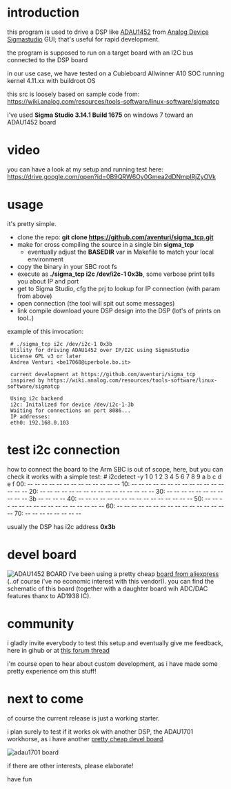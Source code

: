 # introduction
this program is used to drive a DSP like [ADAU1452](http://www.analog.com/en/products/audio-video/audio-signal-processors/sigmadsp-audio-processors/adau1452.html) from [Analog Device Sigmastudio](http://www.analog.com/en/design-center/processors-and-dsp/evaluation-and-development-software/ss_sigst_02.html) GUI; that's useful for rapid development.

the program is supposed to run on a target board with an I2C bus connected to the DSP board

in our use case, we have tested on a Cubieboard Allwinner A10 SOC running kernel 4.11.xx with buildroot OS

this src is loosely based on sample code from:
  https://wiki.analog.com/resources/tools-software/linux-software/sigmatcp

i've used __Sigma Studio 3.14.1 Build 1675__ on windows 7 toward an ADAU1452 board

# video
you can have a look at my setup and running test here:
 https://drive.google.com/open?id=0B9QRW6Oy0Gmea2dDNmpIRjZyOVk
 
# usage

it's pretty simple.

* clone the repo: __git clone https://github.com/aventuri/sigma_tcp.git__
* make for cross compiling the source in a single bin **sigma_tcp**
  * eventually adjust the __BASEDIR__ var in Makefile to match your local environment
* copy the binary in your SBC root fs
* execute as __./sigma_tcp i2c /dev/i2c-1 0x3b__, some verbose print tells you about IP and port
* get to Sigma Studio, cfg the prj to lookup for IP connection (with param from above)
* open connection (the tool will spit out some messages)
* link compile download youre DSP design into the DSP (lot's of prints on tool..)

example of this invocation:

     # ./sigma_tcp i2c /dev/i2c-1 0x3b
     Utility for driving ADAU1452 over IP/I2C using SigmaStudio
     License GPL v3 or later
     Andrea Venturi <be17068@iperbole.bo.it>
     
     current development at https://github.com/aventuri/sigma_tcp
     inspired by https://wiki.analog.com/resources/tools-software/linux-software/sigmatcp
     
     Using i2c backend
     i2c: Initalized for device /dev/i2c-1-3b
     Waiting for connections on port 8086...
     IP addresses:
     eth0: 192.168.0.103

# test i2c connection
how to connect the board to the Arm SBC is out of scope, here, but you can check it works with a simple test:
     # i2cdetect  -y 1
          0  1  2  3  4  5  6  7  8  9  a  b  c  d  e  f
     00:          -- -- -- -- -- -- -- -- -- -- -- -- -- 
     10: -- -- -- -- -- -- -- -- -- -- -- -- -- -- -- -- 
     20: -- -- -- -- -- -- -- -- -- -- -- -- -- -- -- -- 
     30: -- -- -- -- -- -- -- -- -- -- -- 3b -- -- -- -- 
     40: -- -- -- -- -- -- -- -- -- -- -- -- -- -- -- -- 
     50: -- -- -- -- -- -- -- -- -- -- -- -- -- -- -- -- 
     60: -- -- -- -- -- -- -- -- -- -- -- -- -- -- -- -- 
     70: -- -- -- -- -- -- -- --   

usually the DSP has i2c address __0x3b__
# devel board
![ADAU1452 BOARD](https://ae01.alicdn.com/kf/HTB1YoBDSXXXXXaqapXXq6xXFXXXE/ADAU1452-DSP-development-board-learning-board.jpg)
i've been using a pretty cheap [board from aliexpress](https://www.aliexpress.com/item/ADAU1452-DSP-development-board-learning-board/32814063707.html) (..of course i've no economic interest with this vendorI). you can find the schematic of this board (together with a daughter board wih ADC/DAC features thanx to AD1938 IC).

# community
i gladly invite everybody to test this setup and eventually give me feedback, here in gihub or at [this forum thread]( http://www.diyaudio.com/forums/digital-line-level/309680-low-cost-adau1452-china-board.html)

i'm course open to hear about custom development, as i have made some pretty experience om this stuff!
# next to come
of course the current release is just a working starter.

i plan surely to test if it works ok with another DSP, the ADAU1701 workhorse, as i have another [pretty cheap devel board](https://kamami.pl/analog-devices/233761-audiodsp-zestaw-z-procesorem-dsp-sigmadsp-adau1701.html).

![adau1701 board](https://blog.kamami.pl/wp-content/uploads/2015/03/zestaw-uruchomieniowy-z-procesorem-adau1701.jpg)

if there are other interests, please elaborate!

have fun

 
  
